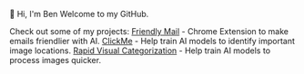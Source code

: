 👋 Hi, I'm Ben
Welcome to my GitHub.

Check out some of my projects:
[Friendly Mail]([https://link-url-here.org](https://github.com/benhduong/friendlymail)) - Chrome Extension to make emails friendlier with AI.
[ClickMe](https://clickme.clps.brown.edu/) - Help train AI models to identify important image locations.
[Rapid Visual Categorization](https://rvis.clps.brown.edu/) - Help train AI models to process images quicker.
